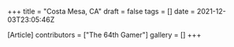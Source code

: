 +++
title = "Costa Mesa, CA"
draft = false
tags = []
date = 2021-12-03T23:05:46Z

[Article]
contributors = ["The 64th Gamer"]
gallery = []
+++
